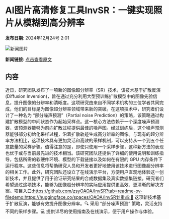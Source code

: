 # AI图片高清修复工具InvSR：一键实现照片从模糊到高分辨率

**发布日期**: 2024年12月24号 2:01

![新闻图片](https://upload.chinaz.com/2024/1224/6387063105710678059443540.png)

**新闻链接**: [点击查看原文](https://www.aibase.com/zh/news/14207)

## 内容

近日，研究团队发布了一项新的图像超分辨率（SR）技术，该技术基于扩散反演(Diffusion Inversion)，旨在通过充分利用大型预训练扩散模型中的图像先验信息，提升图像的分辨率和清晰度。这项研究由来自不同学术机构的三位学者共同完成，他们的目标是为图像超分辨率领域带来新的突破。在这项技术中，研究者们设计了一种名为 “部分噪声预测”（Partial noise Prediction）的策略，该策略通过构建扩散模型的中间状态作为起始采样点。这一核心方法依赖于一个深度噪声预测器，该预测器能够为前向扩散过程提供最佳的噪声图。经过训练后，这个噪声预测器能够部分初始化采样过程，沿着扩散轨迹生成高分辨率的图像。与现有的超分辨率方法相比，这项技术具有更加灵活和高效的采样机制，可以支持从一个到五个任意数量的采样步骤。值得注意的是，即使只使用一个采样步骤，这种新方法的表现也优于或与当前最先进的技术相当。该研究团队还提供了详细的使用说明和训练指导，包括所需的软硬件环境、模型的下载链接以及如何在有限的 GPU 内存条件下运行程序。这些信息将帮助研究人员和开发者更好地使用该技术进行图像超分辨率的相关工作。此外，研究团队还设立了在线演示平台，方便用户直观地体验这一创新技术，并且提供了用于验证研究结果的合成数据集及真实数据集链接。研究者们希望通过这项技术，能够为图像超分辨率的实际应用提供更高效、更清晰的解决方案。项目入口:https://github.com/zsyOAOA/InvSR?tab=readme-ov-filedemo:https://huggingface.co/spaces/OAOA/InvSR划重点:🌟 这项新技术基于扩散反演，能够有效提升图像分辨率。🔍 采用 “部分噪声预测” 策略，灵活支持不同的采样步骤。💻 提供详尽的使用指南及在线演示，便于用户操作与体验。
